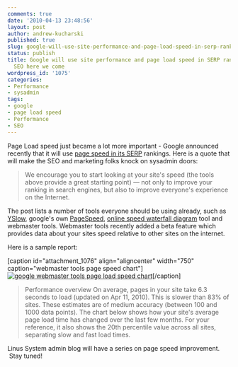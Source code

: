 ```yaml
---
comments: true
date: '2010-04-13 23:48:56'
layout: post
author: andrew-kucharski
published: true
slug: google-will-use-site-performance-and-page-load-speed-in-serp-ranking-sysadmin-seo-here-we-come
status: publish
title: Google will use site performance and page load speed in SERP ranking - sysadmin
  SEO here we come
wordpress_id: '1075'
categories:
- Performance
- sysadmin
tags:
- google
- page load speed
- Performance
- SEO
---
```


Page Load speed just became a lot more important - Google announced recently that it will use [page speed in its SERP](http://googlewebmastercentral.blogspot.com/2010/04/using-site-speed-in-web-search-ranking.html) rankings.  Here is a quote that will make the SEO and marketing folks knock on sysadmin doors:


> We encourage you to start looking at your site's speed (the tools above provide a great starting point) — not only to improve your ranking in search engines, but also to improve everyone's experience on the Internet.


The post lists a number of tools everyone should be using already, such as [YSlow](http://developer.yahoo.com/yslow/), google's own [PageSpeed](http://code.google.com/speed/page-speed/), [online speed waterfall diagram](http://www.webpagetest.org/) tool and webmaster tools.  Webmaster tools recently added a beta feature which provides data about your sites speed relative to other sites on the internet.

Here is a sample report:

[caption id="attachment_1076" align="aligncenter" width="750" caption="webmaster tools page speed chart"][![google webmaster tools page load speed chart](http://linuxsysadminblog.com/images/2010/04/chart.png)](http://linuxsysadminblog.com/images/2010/04/chart.png)[/caption]


> Performance overview
On average, pages in your site take 6.3 seconds to load (updated on Apr 11, 2010). This is slower than 83% of sites. These estimates are of medium accuracy (between 100 and 1000 data points). The chart below shows how your site's average page load time has changed over the last few months. For your reference, it also shows the 20th percentile value across all sites, separating slow and fast load times.


Linus System admin blog will have a series on page speed improvement.  Stay tuned!
